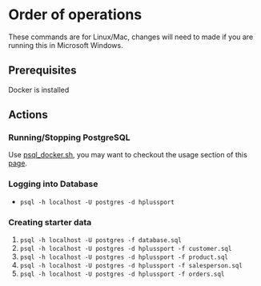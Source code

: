 # Order of operations
These commands are for Linux/Mac, changes will need to made if you are running this in Microsoft Windows.

## Prerequisites
Docker is installed

## Actions

### Running/Stopping PostgreSQL
Use [psql_docker.sh](../../../linux_sql/scripts/psql_docker.sh), 
you may want to checkout the usage section of this [page](../../../linux_sql/README.md).

### Logging into Database
* `psql -h localhost -U postgres -d hplussport`

### Creating starter data
1. `psql -h localhost -U postgres -f database.sql`
2. `psql -h localhost -U postgres -d hplussport -f customer.sql`
3. `psql -h localhost -U postgres -d hplussport -f product.sql`
4. `psql -h localhost -U postgres -d hplussport -f salesperson.sql`
5. `psql -h localhost -U postgres -d hplussport -f orders.sql`
